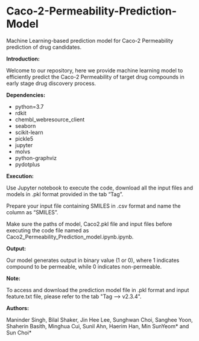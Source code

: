 # Caco-2-Permeability-Prediction-Model
Machine Learning-based prediction model for Caco-2 Permeability prediction of drug candidates.

**Introduction:**

Welcome to our repository, here we provide machine learning model to efficiently predict the Caco-2 Permeability of target drug compounds in early stage drug discovery process. 

**Dependencies:**

  - python=3.7
  - rdkit
  - chembl_webresource_client
  - seaborn
  - scikit-learn
  - pickle5
  - jupyter
  - molvs
  - python-graphviz
  - pydotplus


**Execution:**

Use Jupyter notebook to execute the code, download all the input files and models in .pkl format provided in the tab “Tag”. 

Prepare your input file containing SMILES in .csv format and name the column as “SMILES”.

Make sure the paths of model, Caco2.pkl file and input files before executing the code file named as Caco2_Permeability_Prediction_model.ipynb.ipynb.

**Output:**

Our model generates output in binary value (1 or 0), where 1 indicates compound to be permeable, while 0 indicates non-permeable.

**Note:**

To access and download the prediction model file in .pkl format and input feature.txt file, please refer to the tab "Tag --> v2.3.4".

**Authors:** 

Maninder Singh, Bilal Shaker, Jin Hee Lee, Sunghwan Choi, Sanghee Yoon, Shaherin Basith, Minghua Cui, Sunil Ahn, Haerim Han, Min SunYeom* and Sun Choi*
